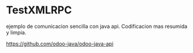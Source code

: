 # TestXMLRPC

ejemplo de comunicacion sencilla con java api. Codificacion mas resumida y limpia.

https://github.com/odoo-java/odoo-java-api
